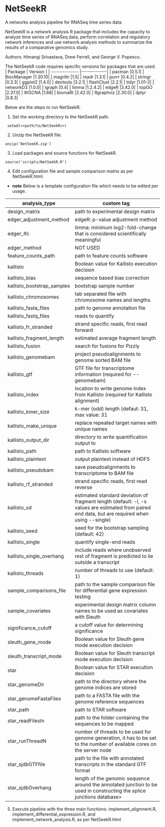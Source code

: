 # NetSeekR

A networks analysis pipeline for RNASeq time series data.

NetSeekR is a network analysis R package that includes the capacity to analyze time series of RNASeq data, perform correlation and regulatory network inferences and use network analysis methods to summarize the results of a comparative genomics study. 

Authors: Himangi Srivastava, Drew Ferrell, and George V. Popescu.

The NetSeekR code requires specific versions for packages that are used.  
| Package        | Version     |
| -------------- |-------------| 
| pacman         |0.5.1|
| BiocManager    |1.30.10|
| magrittr       |1.5|
| readr          |1.3.1|
| purrr          |0.4.2|
| stringr        |0.3.3|
| ggplot2        |1.4.0|
| devtools       |3.2.1|
| flashClust     |2.2.1|
| tidyr          |1.01-2|
| networkD3      |1.0.0|
| igraph         |0.4|
| limma          |1.2.4.2|
| edgeR          |3.42.0|
| topGO          |2.37.0|
| WGCNA          |1.68|
| biomaRt        |2.42.0|
| Rgraphviz      |2.30.0|
| dplyr          |0.8.3|

Below are the steps to run NetSeekR.

1. Set the working directory to the NetSeekR path. 

` setwd(<<path/to/NetSeekR>>)`

2. Unzip the NetSeekR file.  

`unzip('NetSeekR.zip')`  

3. Load packages and source functions for NetSeekR.  

`source('scripts/NetSeekR.R')`  

4. Edit configuration file and sample comparison matrix as per NetSeekR.html. 

 * **note** Below is a template configuration file which needs to be edited per usage.
 
 
 | analysis_type	 | custom tag | 
 | --------------  |-------------| 
 | design_matrix	 | path to experimental design matrix | 
 | edger_adjustment_method	 | edgeR: p-value adjustment method | 
 | edger_lfc	 | limma: minimum log2-fold-change that is considered scientifically meaningful | 
 | edger_method	 | NOT USED | 
 | feature_counts_path	 | path to feature counts software | 
 | kallisto	 | Boolean value for Kallisto execution decision | 
 | kallisto_bias	 | sequence based bias correction | 
 | kallisto_bootstrap_samples	 | bootstrap sample number | 
 | kallisto_chromosomes	 | tab separated file with chromosome names and lengths | 
 | kallisto_fasta_files	 | path to genome annotation file | 
 | kallisto_fastq_files	 | reads to quantify | 
 | kallisto_fr_stranded	 | strand specific reads, first read forward | 
 | kallisto_fragment_length	 | estimated average fragment length | 
 | kallisto_fusion	 | search for fusions for Pizzly | 
 | kallisto_genomebam	 | project pseudoalignments to genome sorted BAM file | 
 | kallisto_gtf	 | GTF file for transcriptome information (required for --genomebam) | 
 | kallisto_index	 | location to write genome index from Kallisto (required for Kallisto alignment) | 
 | kallisto_kmer_size	 | k-mer (odd) length (defaut: 31, max value: 31 | 
 | kallisto_make_unique	 | replace repeated target names with unique names | 
 | kallisto_output_dir	 | directory to write quantification output to | 
 | kallisto_path	 | path to Kallisto software | 
 | kallisto_plaintext	 | output plaintext instead of HDF5 | 
 | kallisto_pseudobam	 | save pseudoalignments to transcriptome to BAM file | 
 | kallisto_rf_stranded	 | strand specific reads, first read reverse | 
 | kallisto_sd	 | estimated standard deviation of fragment length (default: -l, -s values are estimated from paired end data, but are required when using --single) | 
 | kallisto_seed	 | seed for the bootstrap sampling (default: 42) | 
 | kallisto_single	 | quantify single-end reads | 
 | kallisto_single_overhang	 | include reads where unobserved rest of fragment is predicted to lie outside a transcript | 
 | kallisto_threads	 | number of threads to use (default: 1) | 
 | sample_comparisons_file	 | path to the sample comparison file for differential gene expression testing | 
 | sample_covariates	 | experimental design matrix column names to be used as covariates with Sleuth | 
 | significance_cutoff	 | a cutoff value for determining significance | 
 | sleuth_gene_mode	 | Boolean value for Sleuth gene mode execution decision | 
 | sleuth_transcript_mode	 | Boolean value for Sleuth transcript mode execution decision | 
 | star	 | Boolean value for STAR execution decision | 
 | star_genomeDir	 | path to the directory where the genome indices are stored | 
 | star_genomeFastaFiles	 | path to a FASTA file with the genome reference sequences | 
 | star_path	 | path to STAR software | 
 | star_readFilesIn	 | path to the folder containing the sequences to be mapped | 
 | star_runThreadN	 | number of threads to be used for genome generation, it has to be set to the number of available cores on the server node | 
 | star_sjdbGTFfile	 | path to the file with annotated transcripts in the standard GTF format | 
 | star_sjdbOverhang	 | length of the genomic sequence around the annotated junction to be used in constructing the splice junctions database> | 












5. Execute pipeline with the three main functions: implement_alignment.R, implement_differential_expression.R, and implement_network_analysis.R, as per NetSeekR.html
